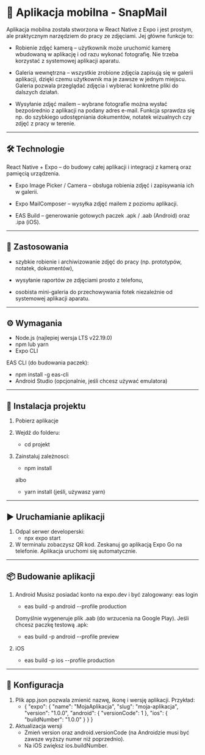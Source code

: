 # 📸 Aplikacja mobilna - SnapMail

Aplikacja mobilna została stworzona w React Native z Expo i jest prostym, ale praktycznym narzędziem do pracy ze zdjęciami. Jej główne funkcje to:

- Robienie zdjęć kamerą – użytkownik może uruchomić kamerę wbudowaną w aplikację i od razu wykonać fotografię. Nie trzeba korzystać z systemowej aplikacji aparatu.

- Galeria wewnętrzna – wszystkie zrobione zdjęcia zapisują się w galerii aplikacji, dzięki czemu użytkownik ma je zawsze w jednym miejscu. Galeria pozwala przeglądać zdjęcia i wybierać konkretne pliki do dalszych działań.

- Wysyłanie zdjęć mailem – wybrane fotografie można wysłać bezpośrednio z aplikacji na podany adres e-mail. Funkcja sprawdza się np. do szybkiego udostępniania dokumentów, notatek wizualnych czy zdjęć z pracy w terenie.

---

## 🛠️ Technologie

React Native + Expo – do budowy całej aplikacji i integracji z kamerą oraz pamięcią urządzenia.

- Expo Image Picker / Camera – obsługa robienia zdjęć i zapisywania ich w galerii.

- Expo MailComposer – wysyłka zdjęć mailem z poziomu aplikacji.

- EAS Build – generowanie gotowych paczek .apk / .aab (Android) oraz .ipa (iOS).

---

## 🎯 Zastosowania

- szybkie robienie i archiwizowanie zdjęć do pracy (np. prototypów, notatek, dokumentów),

- wysyłanie raportów ze zdjęciami prosto z telefonu,

- osobista mini-galeria do przechowywania fotek niezależnie od systemowej aplikacji aparatu.

---

## ⚙️ Wymagania
- Node.js (najlepiej wersja LTS v22.19.0)  
- npm lub yarn
- Expo CLI  

EAS CLI (do budowania paczek): 
- npm install -g eas-cli
- Android Studio (opcjonalnie, jeśli chcesz używać emulatora)

---

## 🚀 Instalacja projektu
1. Pobierz aplikacje
2. Wejdź do folderu: 
   - cd projekt
3. Zainstaluj zależnosci:
   - npm install
   
   albo
   - yarn install (jeśli, używasz yarn)

---

## ▶️ Uruchamianie aplikacji
1. Odpal serwer developerski:
   - npx expo start
2. W terminalu zobaczysz QR kod.
Zeskanuj go aplikacją Expo Go na telefonie.
Aplikacja uruchomi się automatycznie.

---

## 📦 Budowanie aplikacji
1. Android
   Musisz posiadać konto na expo.dev i być zalogowany: eas login
   - eas build -p android --profile production
   
   Domyślnie wygeneruje plik .aab (do wrzucenia na Google Play).
   Jeśli chcesz paczkę testową .apk:
      - eas build -p android --profile preview

2. iOS
   - eas build -p ios --profile production

---

## 🔑 Konfiguracja
1. Plik app.json pozwala zmienić nazwę, ikonę i wersję aplikacji.
Przykład:
   - {
  "expo": {
    "name": "MojaAplikacja",
    "slug": "moja-aplikacja",
    "version": "1.0.0",
    "android": {
      "versionCode": 1
    },
    "ios": {
      "buildNumber": "1.0.0"
    }
  }
}
2. Aktualizacja wersji
   - Zmień version oraz android.versionCode (na Androidzie musi być zawsze wyższy numer niż poprzednio).
   - Na iOS zwiększ ios.buildNumber.
